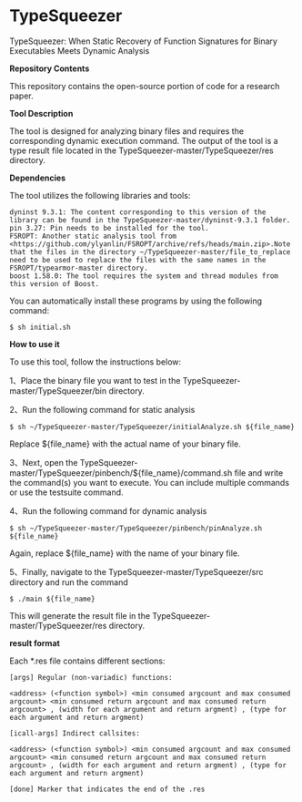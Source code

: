 # TypeSqueezer
TypeSqueezer: When Static Recovery of Function Signatures for Binary Executables Meets Dynamic Analysis

**Repository Contents**

This repository contains the open-source portion of code for a research paper.

**Tool Description**

The tool is designed for analyzing binary files and requires the corresponding dynamic execution command. 
The output of the tool is a type result file located in the TypeSqueezer-master/TypeSqueezer/res directory.

**Dependencies**

The tool utilizes the following libraries and tools:

    dyninst 9.3.1: The content corresponding to this version of the library can be found in the TypeSqueezer-master/dyninst-9.3.1 folder.
    pin 3.27: Pin needs to be installed for the tool.
    FSROPT: Another static analysis tool from <https://github.com/ylyanlin/FSROPT/archive/refs/heads/main.zip>.Note that the files in the directory ~/TypeSqueezer-master/file_to_replace need to be used to replace the files with the same names in the FSROPT/typearmor-master directory.
    boost 1.58.0: The tool requires the system and thread modules from this version of Boost.

You can automatically install these programs by using the following command:

    $ sh initial.sh

**How to use it**

To use this tool, follow the instructions below:

1、Place the binary file you want to test in the TypeSqueezer-master/TypeSqueezer/bin directory.
    
2、Run the following command for static analysis

    $ sh ~/TypeSqueezer-master/TypeSqueezer/initialAnalyze.sh ${file_name}
    
Replace ${file_name} with the actual name of your binary file.

3、Next, open the TypeSqueezer-master/TypeSqueezer/pinbench/${file_name}/command.sh file and write the command(s) you want to execute. You can include multiple commands or use the testsuite command.

4、Run the following command for dynamic analysis

    $ sh ~/TypeSqueezer-master/TypeSqueezer/pinbench/pinAnalyze.sh ${file_name}
    
Again, replace ${file_name} with the name of your binary file.

5、Finally, navigate to the TypeSqueezer-master/TypeSqueezer/src directory and run the command 

    $ ./main ${file_name}
    
This will generate the result file in the TypeSqueezer-master/TypeSqueezer/res directory.

**result format**

Each *.res file contains different sections:

    [args] Regular (non-variadic) functions:

    <address> (<function symbol>) <min consumed argcount and max consumed argcount> <min consumed return argcount and max consumed return argcount> , (width for each argument and return argment) , (type for each argument and return argment)

    [icall-args] Indirect callsites:

    <address> (<function symbol>) <min consumed argcount and max consumed argcount> <min consumed return argcount and max consumed return argcount> , (width for each argument and return argment) , (type for each argument and return argment)

    [done] Marker that indicates the end of the .res

